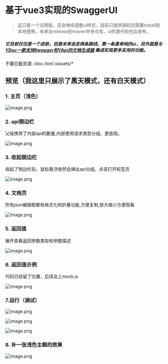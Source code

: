 # 基于vue3实现的SwaggerUI

> 这只是一个试用版，还会继续调整ui样式，目前只提供源码包需要install到本地使用，未来会release到maven中央仓库，ui的源代码也会发布。

##### 它目前仅仅是一个皮肤，但是未来会走两条路线，第一条是单纯的ui，另外就是与 [YDoc一款支持Swagger和YApi的文档生成器](https://github.com/NoBugBoy/YDoc) 集成实现更多实用的功能。

不要拦截资源:
/doc.html
/assets/*


## 预览（我这里只展示了黑天模式，还有白天模式）


### 1. 主页（浅色）


![image.png](https://p6-juejin.byteimg.com/tos-cn-i-k3u1fbpfcp/bfeb85f92c4b433bbf8fde84e3fca81e~tplv-k3u1fbpfcp-watermark.image?)

### 2. api侧边栏

父级携带了内部api的数量,内部使用请求类型分组，更直观。

![image.png](https://p1-juejin.byteimg.com/tos-cn-i-k3u1fbpfcp/044029ceef534e39af5ffdc47f0f53e1~tplv-k3u1fbpfcp-watermark.image?)

### 3. 收起侧边栏

收起了侧边栏后，鼠标悬浮依然会弹出api分组，点击打开标签页

![image.png](https://p9-juejin.byteimg.com/tos-cn-i-k3u1fbpfcp/2d93c4c04cd04cda9131fabeb83dd225~tplv-k3u1fbpfcp-watermark.image?)

### 4. 文档页

所有json编辑框都有格式化和折叠功能,方便复制,放大缩小方便观看

![image.png](https://p3-juejin.byteimg.com/tos-cn-i-k3u1fbpfcp/0660bb0694ce443fa0119857b75062bd~tplv-k3u1fbpfcp-watermark.image?)

### 5. 返回值

展开查看返回参数类型和参数描述

![image.png](https://p1-juejin.byteimg.com/tos-cn-i-k3u1fbpfcp/b4be92a5c6a24c02933cd6325c228cd9~tplv-k3u1fbpfcp-watermark.image?)

### 6. 返回值示例

代码已经留了位置，后续会上mock.js

![image.png](https://p9-juejin.byteimg.com/tos-cn-i-k3u1fbpfcp/f0291da89e8443969181efb150f913e4~tplv-k3u1fbpfcp-watermark.image?)

### 7.运行（调试）

![image.png](https://p9-juejin.byteimg.com/tos-cn-i-k3u1fbpfcp/a4ad2e73b5ed4f79bb40d912cfa64231~tplv-k3u1fbpfcp-watermark.image?)



![image.png](https://p1-juejin.byteimg.com/tos-cn-i-k3u1fbpfcp/d7ae030a3ab44628af61a0ea10a90cde~tplv-k3u1fbpfcp-watermark.image?)


![image.png](https://p1-juejin.byteimg.com/tos-cn-i-k3u1fbpfcp/51bf2880298a47329685781d9f4f3bbd~tplv-k3u1fbpfcp-watermark.image?)


### 8. 补一张浅色主题的效果

![image.png](https://p9-juejin.byteimg.com/tos-cn-i-k3u1fbpfcp/ba103b1334ae473492c4d6387420b130~tplv-k3u1fbpfcp-watermark.image?)
